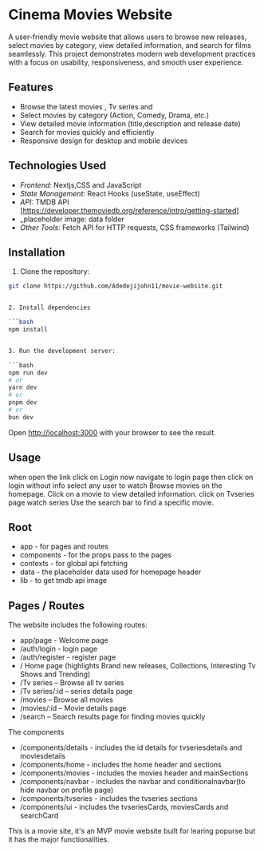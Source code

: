# Cinema Movies Website

A user-friendly movie website that allows users to browse new releases, select movies by category, view detailed information, and search for films seamlessly. This project demonstrates modern web development practices with a focus on usability, responsiveness, and smooth user experience.

## Features

- Browse the latest movies , Tv series and
- Select movies by category (Action, Comedy, Drama, etc.)
- View detailed movie information (title,description and release date)
- Search for movies quickly and efficiently
- Responsive design for desktop and mobile devices

## Technologies Used

- _Frontend:_ Nextjs,CSS and JavaScript
- _State Management:_ React Hooks (useState, useEffect)
- _API:_ TMDB API [https://developer.themoviedb.org/reference/intro/getting-started]
- \_placeholder image: data folder
- _Other Tools:_ Fetch API for HTTP requests, CSS frameworks (Tailwind)

## Installation

1. Clone the repository:

````bash
git clone https://github.com/Adedejijohn11/movie-website.git


2. Install dependencies

```bash
npm install


3. Run the development server:

```bash
npm run dev
# or
yarn dev
# or
pnpm dev
# or
bun dev
````

Open [http://localhost:3000](http://localhost:3000) with your browser to see the result.

## Usage

when open the link click on Login now
navigate to login page then click on login without info
select any user to watch
Browse movies on the homepage.
Click on a movie to view detailed information.
click on Tvseries page watch series
Use the search bar to find a specific movie.

## Root

- app - for pages and routes
- components - for the props pass to the pages
- contexts - for global api fetching
- data - the placeholder data used for homepage header
- lib - to get tmdb api image

## Pages / Routes

The website includes the following routes:

- app/page - Welcome page
- /auth/login - login page
- /auth/register - register page
- / Home page (highlights Brand new releases, Collections, Interesting Tv Shows and Trending)
- /Tv series – Browse all tv series
- /Tv series/:id – series details page
- /movies – Browse all movies
- /movies/:id – Movie details page
- /search – Search results page for finding movies quickly

The components

- /components/details - includes the id details for tvseriesdetails and moviesdetails
- /components/home - includes the home header and sections
- /components/movies - includes the movies header and mainSections
- /components/navbar - includes the navbar and conditionalnavbar(to hide navbar on profile page)
- /components/tvseries - includes the tvseries sections
- /components/ui - includes the tvseriesCards, moviesCards and searchCard

This is a movie site, it's an MVP movie website built for
learing popurse but it has the major functionalities.
